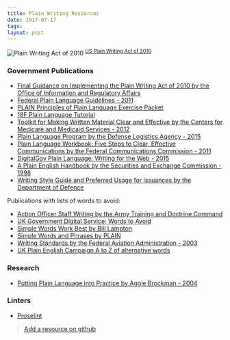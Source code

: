 ```yaml
---
title: Plain Writing Resources
date: 2017-07-17
tags: 
layout: post
---
```


![Plain Writing Act of 2010](images/plain-law.png)
<sup>[US Plain Writing Act of 2010](https://www.gpo.gov/fdsys/pkg/PLAW-111publ274/pdf/PLAW-111publ274.pdf)</sup>

### Government Publications

- [Final Guidance on Implementing the Plain Writing Act of 2010 by the Office of Information and Regulatory Affairs](http://www.esd.whs.mil/Portals/54/Documents/DD/plain_language/memo/omb_memorandum_m1115.pdf?ver=2017-04-04-163738-117)
- [Federal Plain Language Guidelines - 2011](http://www.plainlanguage.gov/howto/guidelines/FederalPLGuidelines/TOC.cfm)
- [PLAIN Principles of Plain Language
Exercise Packet](http://www.plainlanguage.gov/resources/for_trainers/plainFiles/exercises_all_writing_classes.pdf)
- [18F Plain Language Tutorial](https://plain-language-tutorial.18f.gov/)
- [Toolkit for Making Written Material Clear and Effective by the Centers for Medicare and Medicaid Services - 2012](https://www.cms.gov/Outreach-and-Education/Outreach/WrittenMaterialsToolkit/index.html?redirect=/WrittenMaterialsToolkit/)
- [Plain Language Program by the Defense Logistics Agency - 2015](http://www.dla.mil/Portals/104/Documents/J5StrategicPlansPolicy/PublicIssuances/i5025.13.pdf)
- [Plain Language Workbook: Five Steps to Clear, Effective Communications by the Federal Communications Commission - 2011](https://transition.fcc.gov/cgb/PlainWritingWorkbook.pdf)
- [DigitalGov Plain Language: Writing for the Web - 2015](https://www.youtube.com/watch?v=gesKoT-5Tjg#t=29m07s)
- [A Plain English Handbook by the Securities and Exchange Commission - 1998](https://www.sec.gov/pdf/handbook.pdf)
- [Writing Style Guide and Preferred Usage for Issuances by the Department of Defence](http://www.esd.whs.mil/Portals/54/Documents/DD/iss_process/Writing_Style_Guide.pdf?ver=2017-06-20-094217-273)

Publications with lists of words to avoid:

- [Action Officer Staff Writing by the Army Training and Doctrine Command](http://www.esd.whs.mil/Portals/54/Documents/DD/plain_language/ActionOfficer_StaffWriting.pdf?ver=2017-04-04-163823-647)
- [UK Government Digital Service: Words to Avoid](https://www.gov.uk/guidance/style-guide/a-to-z-of-gov-uk-style#words-to-avoid)
- [Simple Words Work Best by Bill Lampton](http://www.plainlanguage.gov/howto/wordsuggestions/simpleworksbest.cfm)
- [Simple Words and Phrases by PLAIN](http://www.plainlanguage.gov/howto/wordsuggestions/simplewords.cfm)
- [Writing Standards by the Federal Aviation Administration - 2003](https://www.faa.gov/documentlibrary/media/order/branding_writing/order1000_36.pdf)
- [UK Plain English Campaign A to Z of alternative words](http://www.plainenglish.co.uk/files/alternative.pdf)

### Research

- [Putting Plain Language into Practice by Aggie Brockman - 2004](http://www.rqis.org/wp-content/uploads/2014/08/Putting-plain-language-into-practice.pdf)

### Linters

- [Proselint](https://github.com/amperser/proselint)

> [Add a resource on github](https://github.com/apaskulin/waxtechnical/blob/master/source/articles/2017-07-17-plain-writing.html.markdown)
